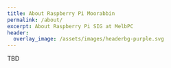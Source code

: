 ```yaml
---
title: About Raspberry Pi Moorabbin
permalink: /about/
excerpt: About Raspberry Pi SIG at MelbPC
header:
  overlay_image: /assets/images/headerbg-purple.svg
---
```

TBD
